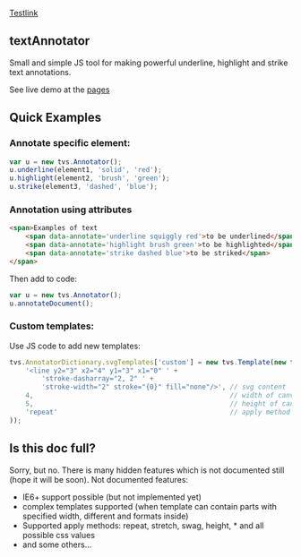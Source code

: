 [Testlink](cs-essay-text.html)
## textAnnotator

Small and simple JS tool for making powerful underline, highlight and strike text annotations.

See live demo at the [pages](http://neisbut.github.io/textAnnotator/)

## Quick Examples

### Annotate specific element:
```javascript
var u = new tvs.Annotator();
u.underline(element1, 'solid', 'red');
u.highlight(element2, 'brush', 'green');
u.strike(element3, 'dashed', 'blue');
```


### Annotation using attributes

```html
<span>Examples of text
    <span data-annotate='underline squiggly red'>to be underlined</span>,
    <span data-annotate='highlight brush green'>to be highlighted</span>,
    <span data-annotate='strike dashed blue'>to be striked</span>
</span>
```

Then add to code:
```javascript
var u = new tvs.Annotator();
u.annotateDocument();
```

### Custom templates:
Use JS code to add new templates:
```javascript
tvs.AnnotatorDictionary.svgTemplates['custom'] = new tvs.Template(new tvs.SvgTemplatePart(
    '<line y2="3" x2="4" y1="3" x1="0" ' +
        'stroke-dasharray="2, 2" ' +
        'stroke-width="2" stroke="{0}" fill="none"/>', // svg content
    4,                                                 // width of canvas
    5,                                                 // height of canvas
    'repeat'                                           // apply method
));
```

## Is this doc full?

Sorry, but no. There is many hidden features which is not documented still (hope it will be soon). Not documented features:
* IE6+ support possible (but not implemented yet)
* complex templates supported (when template can contain parts with specified width, different and formats inside)
* Supported apply methods: repeat, stretch, swag, height, * and all possible css values
* and some others...
